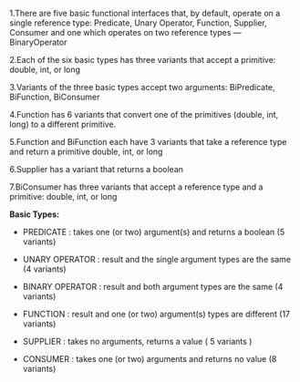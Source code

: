 



1.There are five basic functional interfaces that, by default, operate on a single reference type: Predicate, Unary Operator, Function, Supplier, Consumer and one which operates on two reference types — BinaryOperator

2.Each of the six basic types has three variants that accept a primitive: double, int, or long

3.Variants of the three basic types accept two arguments: BiPredicate, BiFunction, BiConsumer

4.Function has 6 variants that convert one of the primitives (double, int, long) to a different primitive.

5.Function and BiFunction each have 3 variants that take a reference type and return a primitive double, int, or long

6.Supplier has a variant that returns a boolean

7.BiConsumer has three variants that accept a reference type and a primitive: double, int, or long

**Basic Types:**

- PREDICATE               : 	takes one (or two) argument(s) and returns a boolean (5 variants)

- UNARY OPERATOR          : 	result and the single argument types are the same (4 variants)

- BINARY OPERATOR         : 	result and both argument types are the same (4 variants)

- FUNCTION                : 	result and one (or two) argument(s) types are different (17 variants)

- SUPPLIER                : 	takes no arguments, returns a value ( 5 variants )

- CONSUMER                : 	takes one (or two) arguments and returns no value (8 variants)
